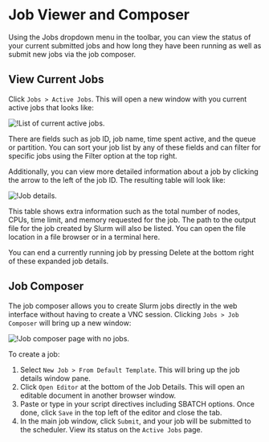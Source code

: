 # Job Viewer and Composer

Using the Jobs dropdown menu in the toolbar, you can view the status of your current submitted jobs and how long they have been running as well as submit new jobs via the job composer.

## View Current Jobs

Click `Jobs > Active Jobs`. This will open a new window with you current active jobs that looks like:

![!List of current active jobs.](./images/ood_active_jobs.png)

There are fields such as job ID, job name, time spent active, and the queue or partition. You can sort your job list by any of these fields and can filter for specific jobs using the Filter option at the top right.

Additionally, you can view more detailed information about a job by clicking the arrow to the left of the job ID. The resulting table will look like:

![!Job details.](./images/ood_job_details.png)

This table shows extra information such as the total number of nodes, CPUs, time limit, and memory requested for the job. The path to the output file for the job created by Slurm will also be listed. You can open the file location in a file browser or in a terminal here.

You can end a currently running job by pressing Delete at the bottom right of these expanded job details.

## Job Composer

The job composer allows you to create Slurm jobs directly in the web interface without having to create a VNC session. Clicking `Jobs > Job Composer` will bring up a new window:

![!Job composer page with no jobs.](./images/ood_base_composer.png)

To create a job:

1. Select `New Job > From Default Template`. This will bring up the job details window pane.
2. Click `Open Editor` at the bottom of the Job Details. This will open an editable document in another browser window.
3. Paste or type in your script directives including SBATCH options. Once done, click `Save` in the top left of the editor and close the tab.
4. In the main job window, click `Submit`, and your job will be submitted to the scheduler. View its status on the `Active Jobs` page.
